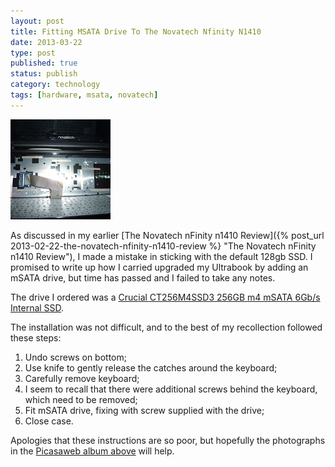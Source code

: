 ```yaml
--- 
layout: post 
title: Fitting MSATA Drive To The Novatech Nfinity N1410
date: 2013-03-22
type: post 
published: true 
status: publish
category: technology
tags: [hardware, msata, novatech]
---
```


<a href="https://picasaweb.google.com/112653355770650909703/NovatechNFinityN1410?authuser=0&feat=embedwebsite"><img src="/assets/NovatechNFinityN1410.jpg" class="image-right" alt="Novatech nFinity n1410"></a>

As discussed in my earlier [The Novatech nFinity n1410 Review]({% post_url 2013-02-22-the-novatech-nfinity-n1410-review %} "The Novatech nFinity n1410 Review"),
I made a mistake in sticking with the default 128gb SSD. I promised to
write up how I carried upgraded my Ultrabook by adding an mSATA drive,
but time has passed and I failed to take any notes.

<!--more-->

The drive I ordered was a [Crucial CT256M4SSD3 256GB m4 mSATA 6Gb/s
Internal
SSD](http://www.amazon.co.uk/gp/product/B0085J17UA/ref=as_li_ss_tl?ie=UTF8&camp=1634&creative=19450&creativeASIN=B0085J17UA&linkCode=as2&tag=robsquadnet-21 "Crucial CT256M4SSD3 256GB M4 SATA III 6Gb/s mSATA MLC Internal SSD").

The installation was not difficult, and to the best of my recollection
followed these steps:

1.  Undo screws on bottom;
2.  Use knife to gently release the catches around the keyboard;
3.  Carefully remove keyboard;
4.  I seem to recall that there were additional screws behind the
    keyboard, which need to be removed;
5.  Fit mSATA drive, fixing with screw supplied with the drive;
6.  Close case.

Apologies that these instructions are so poor, but hopefully the
photographs in the [Picasaweb album
above](https://picasaweb.google.com/112653355770650909703/NovatechNFinityN1410?authuser=0&amp;feat=embedwebsite)
will help.

